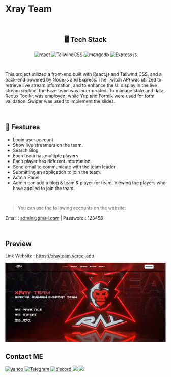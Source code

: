 <h1>Xray Team</h1>
<br/>
<h2 align="center">🖥️ Tech Stack</h2>

<p align="center">
  <img alt="react" src="https://img.shields.io/badge/react-%2320232a.svg?style=for-the-badge&logo=react&logoColor=%2361DAFB" />
  <img alt="TailwindCSS" src="https://img.shields.io/badge/tailwindcss-%2338B2AC.svg?style=for-the-badge&logo=tailwind-css&logoColor=white" />
  <img src="https://img.shields.io/badge/MongoDB-4EA94B?style=for-the-badge&logo=mongodb&logoColor=white" alt="mongodb" />
  <img alt="Express js" src="https://img.shields.io/badge/express.js-%23404d59.svg?style=for-the-badge&logo=express&logoColor=%2361DAFB"/>
</p>

<br/>

This project utilized a front-end built with React.js and Tailwind CSS, and a back-end powered by Node.js and Express. The Twitch API was utilized to retrieve live stream information, and to enhance the UI display in the live stream section, the Faze team was incorporated. To manage state and data, Redux Toolkit was employed, while Yup and Formik were used for form validation. Swiper was used to implement the slides.

<br/>

## 🚀 Features
- Login user account
- Show live streamers on the team.
- Search Blog
- Each team has multiple players
- Each player has different information.
- Send email to communicate with the team leader
- Submitting an application to join the team.
- Admin Panel
- Admin can add a blog & team & player for team, Viewing the players who have applied to join the team.

<br />

>You can use the following accounts on the website:

Email : admin@gmail.com
| Password : 123456

<br/>

## Preview

Link Website : https://xrayteam.vercel.app

![xray team](/public/images/xray.png)

## Contact ME

<a href="mailto:aminbabaei_dev@yahoo.com">
    <img alt="yahoo" src="https://img.shields.io/badge/Yahoo!-6001D2?style=for-the-badge&logo=Yahoo!&logoColor=white)" />
</a>
<a href="https://www.linkedin.com/in/amin-babaei">
    <img alt="Telegram" src="https://img.shields.io/badge/linkedin-%230077B5.svg?style=for-the-badge&logo=linkedin&logoColor=white" />
</a>
<a href="https://discordapp.com/users/294545480799485952">
    <img alt="discord" src="https://img.shields.io/badge/Discord-%235865F2.svg?style=for-the-badge&logo=discord&logoColor=white" />
</a>
<a href="https://wa.me/989935679611">
    <img src="https://img.shields.io/badge/WhatsApp-25D366?style=for-the-badge&logo=whatsapp&logoColor=white"/>
</a>
<a href="https://telegram.me/am_front">
    <img src="https://img.shields.io/badge/Telegram-2CA5E0?style=for-the-badge&logo=telegram&logoColor=white"/>
</a>
